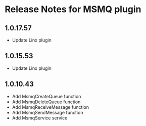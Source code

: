 # Release Notes for MSMQ plugin

<a id="1.0.17.57"></a>
## 1.0.17.57
- Update Linx plugin

<a id="1.0.15.53"></a>
## 1.0.15.53
- Update Linx plugin

<a id="1.0.10.43"></a>
## 1.0.10.43
- Add MsmqCreateQueue function
- Add MsmqDeleteQueue function
- Add MsmqReceiveMessage function
- Add MsmqSendMessage function
- Add MsmqService service
